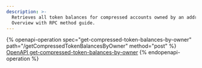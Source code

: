```yaml
---
description: >-
  Retrieves all token balances for compressed accounts owned by an address.
  Overview with RPC method guide.
---
```



{% openapi-operation spec="get-compressed-token-balances-by-owner" path="/getCompressedTokenBalancesByOwner" method="post" %}
[OpenAPI get-compressed-token-balances-by-owner](https://raw.githubusercontent.com/helius-labs/photon/refs/heads/main/src/openapi/specs/getCompressedTokenBalancesByOwner.yaml)
{% endopenapi-operation %}
